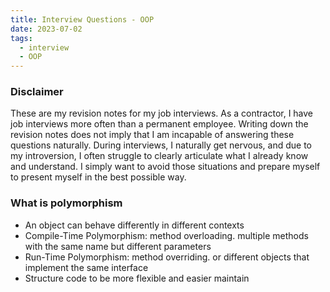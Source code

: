 ```yaml
---
title: Interview Questions - OOP
date: 2023-07-02
tags:
  - interview
  - OOP
---
```


### Disclaimer


These are my revision notes for my job interviews. As a contractor, I have job interviews more often than a permanent employee. Writing down the revision notes does not imply that I am incapable of answering these questions naturally. During interviews, I naturally get nervous, and due to my introversion, I often struggle to clearly articulate what I already know and understand. I simply want to avoid those situations and prepare myself to present myself in the best possible way.


### What is polymorphism

- An object can behave differently in different contexts
- Compile-Time Polymorphism: method overloading. multiple methods with the same name but different parameters
- Run-Time Polymorphism: method overriding. or different objects that implement the same interface
- Structure code to be more flexible and easier maintain

